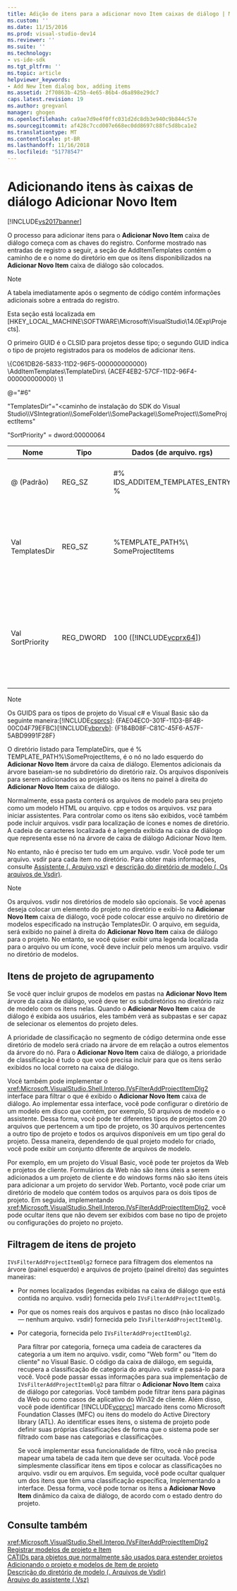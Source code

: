 ```yaml
---
title: Adição de itens para a adicionar novo Item caixas de diálogo | Microsoft Docs
ms.custom: ''
ms.date: 11/15/2016
ms.prod: visual-studio-dev14
ms.reviewer: ''
ms.suite: ''
ms.technology:
- vs-ide-sdk
ms.tgt_pltfrm: ''
ms.topic: article
helpviewer_keywords:
- Add New Item dialog box, adding items
ms.assetid: 2f70863b-425b-4e65-86b4-d6a898e29dc7
caps.latest.revision: 19
ms.author: gregvanl
manager: ghogen
ms.openlocfilehash: ca9ae7d9e4f0ffc031d2dc8db3e940c9b844c57e
ms.sourcegitcommit: af428c7ccd007e668ec0dd8697c88fc5d8bca1e2
ms.translationtype: MT
ms.contentlocale: pt-BR
ms.lasthandoff: 11/16/2018
ms.locfileid: "51778547"
---
```

# <a name="adding-items-to-the-add-new-item-dialog-boxes"></a>Adicionando itens às caixas de diálogo Adicionar Novo Item
[!INCLUDE[vs2017banner](../../includes/vs2017banner.md)]

O processo para adicionar itens para o **Adicionar Novo Item** caixa de diálogo começa com as chaves do registro. Conforme mostrado nas entradas de registro a seguir, a seção de AddItemTemplates contém o caminho de e o nome do diretório em que os itens disponibilizados na **Adicionar Novo Item** caixa de diálogo são colocados.  
  
> [!NOTE]
>  A tabela imediatamente após o segmento de código contém informações adicionais sobre a entrada do registro.  
  
 Esta seção está localizada em [HKEY_LOCAL_MACHINE\SOFTWARE\Microsoft\VisualStudio\14.0Exp\Projects].  
  
 O primeiro GUID é o CLSID para projetos desse tipo; o segundo GUID indica o tipo de projeto registrados para os modelos de adicionar itens.  
  
 \\{C061DB26-5833-11D2-96F5-000000000000} \AddItemTemplates\TemplateDirs\ {ACEF4EB2-57CF-11D2-96F4-000000000000} \1  
  
 @="#6"  
  
 "TemplatesDir"="\<caminho de instalação do SDK do Visual Studio\\\VSIntegration\\\SomeFolder\\\SomePackage\\\SomeProject\\\SomeProjectItems"  
  
 "SortPriority" = dword:00000064  
  
|Nome|Tipo|Dados (de arquivo. rgs)|Descrição|  
|----------|----------|-----------------------------|-----------------|  
|@ (Padrão)|REG_SZ|#% IDS_ADDITEM_TEMPLATES_ENTRY %|ID do recurso **Adicionar Item** modelos.|  
|Val TemplatesDir|REG_SZ|%TEMPLATE_PATH%\ SomeProjectItems|Caminho dos itens de projeto exibido na caixa de diálogo para o **Adicionar Novo Item** assistente.|  
|Val SortPriority|REG_DWORD|100 ([!INCLUDE[vcprx64](../../includes/vcprx64-md.md)])|Determina a ordem de classificação no nó de árvore de arquivos exibidos na **Adicionar Novo Item** caixa de diálogo.|  
  
> [!NOTE]
>  Os GUIDS para os tipos de projeto do Visual c# e Visual Basic são da seguinte maneira:[!INCLUDE[csprcs](../../includes/csprcs-md.md)]: {FAE04EC0-301F-11D3-BF4B-00C04F79EFBC}[!INCLUDE[vbprvb](../../includes/vbprvb-md.md)]: {F184B08F-C81C-45F6-A57F-5ABD9991F28F}  
  
 O diretório listado para TemplateDirs, que é % TEMPLATE_PATH%\SomeProjectItems, é o nó no lado esquerdo do **Adicionar Novo Item** árvore da caixa de diálogo. Elementos adicionais da árvore baseiam-se no subdiretório do diretório raiz. Os arquivos disponíveis para serem adicionados ao projeto são os itens no painel à direita do **Adicionar Novo Item** caixa de diálogo.  
  
 Normalmente, essa pasta conterá os arquivos de modelo para seu projeto como um modelo HTML ou arquivo. cpp e todos os arquivos. vsz para iniciar assistentes. Para controlar como os itens são exibidos, você também pode incluir arquivos. vsdir para localização de ícones e nomes de diretório. A cadeia de caracteres localizada é a legenda exibida na caixa de diálogo que representa esse nó na árvore de caixa de diálogo Adicionar Novo Item.  
  
 No entanto, não é preciso ter tudo em um arquivo. vsdir. Você pode ter um arquivo. vsdir para cada item no diretório. Para obter mais informações, consulte [Assistente (. Arquivo vsz)](../../extensibility/internals/wizard-dot-vsz-file.md) e [descrição do diretório de modelo (. Os arquivos de Vsdir)](../../extensibility/internals/template-directory-description-dot-vsdir-files.md).  
  
> [!NOTE]
>  Os arquivos. vsdir nos diretórios de modelo são opcionais. Se você apenas deseja colocar um elemento do projeto no diretório e exibi-lo na **Adicionar Novo Item** caixa de diálogo, você pode colocar esse arquivo no diretório de modelos especificado na instrução TemplatesDir. O arquivo, em seguida, será exibido no painel à direita do **Adicionar Novo Item** caixa de diálogo para o projeto. No entanto, se você quiser exibir uma legenda localizada para o arquivo ou um ícone, você deve incluir pelo menos um arquivo. vsdir no diretório de modelos.  
  
## <a name="grouping-project-items"></a>Itens de projeto de agrupamento  
 Se você quer incluir grupos de modelos em pastas na **Adicionar Novo Item** árvore da caixa de diálogo, você deve ter os subdiretórios no diretório raiz de modelo com os itens nelas. Quando o **Adicionar Novo Item** caixa de diálogo é exibida aos usuários, eles também verá as subpastas e ser capaz de selecionar os elementos do projeto deles.  
  
 A prioridade de classificação no segmento de código determina onde esse diretório de modelo será criado na árvore de em relação a outros elementos da árvore do nó. Para o **Adicionar Novo Item** caixa de diálogo, a prioridade de classificação é tudo o que você precisa incluir para que os itens serão exibidos no local correto na caixa de diálogo.  
  
 Você também pode implementar o <xref:Microsoft.VisualStudio.Shell.Interop.IVsFilterAddProjectItemDlg2> interface para filtrar o que é exibido o **Adicionar Novo Item** caixa de diálogo. Ao implementar essa interface, você pode configurar o diretório de um modelo em disco que contém, por exemplo, 50 arquivos de modelo e o assistente. Dessa forma, você pode ter diferentes tipos de projetos com 20 arquivos que pertencem a um tipo de projeto, os 30 arquivos pertencentes a outro tipo de projeto e todos os arquivos disponíveis em um tipo geral do projeto. Dessa maneira, dependendo de qual projeto modelo for criado, você pode exibir um conjunto diferente de arquivos de modelo.  
  
 Por exemplo, em um projeto do Visual Basic, você pode ter projetos da Web e projetos de cliente. Formulários da Web não são itens úteis a serem adicionados a um projeto de cliente e do windows forms não são itens úteis para adicionar a um projeto do servidor Web. Portanto, você pode criar um diretório de modelo que contém todos os arquivos para os dois tipos de projeto. Em seguida, implementando <xref:Microsoft.VisualStudio.Shell.Interop.IVsFilterAddProjectItemDlg2>, você pode ocultar itens que não devem ser exibidos com base no tipo de projeto ou configurações do projeto no projeto.  
  
## <a name="filtering-project-items"></a>Filtragem de itens de projeto  
 `IVsFilterAddProjectItemDlg2` fornece para filtragem dos elementos na árvore (painel esquerdo) e arquivos de projeto (painel direito) das seguintes maneiras:  
  
- Por nomes localizados (legendas exibidas na caixa de diálogo que está contida no arquivo. vsdir) fornecida pelo `IVsFilterAddProjectItemDlg`.  
  
- Por que os nomes reais dos arquivos e pastas no disco (não localizado — nenhum arquivo. vsdir) fornecida pelo `IVsFilterAddProjectItemDlg`.  
  
- Por categoria, fornecida pelo `IVsFilterAddProjectItemDlg2`.  
  
  Para filtrar por categoria, forneça uma cadeia de caracteres da categoria a um item no arquivo. vsdir, como "Web form" ou "Item do cliente" no Visual Basic. O código da caixa de diálogo, em seguida, recupera a classificação de categoria do arquivo. vsdir e passá-lo para você. Você pode passar essas informações para sua implementação de `IVsFilterAddProjectItemDlg2` para filtrar o **Adicionar Novo Item** caixa de diálogo por categorias. Você também pode filtrar itens para páginas da Web ou como casos de aplicativo do Win32 de cliente. Além disso, você pode identificar [!INCLUDE[vcprvc](../../includes/vcprvc-md.md)] marcado itens como Microsoft Foundation Classes (MFC) ou itens do modelo do Active Directory library (ATL). Ao identificar esses itens, o sistema de projeto pode definir suas próprias classificações de forma que o sistema pode ser filtrado com base nas categorias e classificações.  
  
  Se você implementar essa funcionalidade de filtro, você não precisa mapear uma tabela de cada item que deve ser ocultada. Você pode simplesmente classificar itens em tipos e colocar as classificações no arquivo. vsdir ou em arquivos. Em seguida, você pode ocultar qualquer um dos itens que têm uma classificação específica, Implementando a interface. Dessa forma, você pode tornar os itens a **Adicionar Novo Item** dinâmico da caixa de diálogo, de acordo com o estado dentro do projeto.  
  
## <a name="see-also"></a>Consulte também  
 <xref:Microsoft.VisualStudio.Shell.Interop.IVsFilterAddProjectItemDlg2>   
 [Registrar modelos de projeto e Item](../../extensibility/internals/registering-project-and-item-templates.md)   
 [CATIDs para objetos que normalmente são usados para estender projetos](../../extensibility/internals/catids-for-objects-that-are-typically-used-to-extend-projects.md)   
 [Adicionando o projeto e modelos de Item de projeto](../../extensibility/internals/adding-project-and-project-item-templates.md)   
 [Descrição do diretório de modelo (. Arquivos de Vsdir)](../../extensibility/internals/template-directory-description-dot-vsdir-files.md)   
 [Arquivo do assistente (.Vsz)](../../extensibility/internals/wizard-dot-vsz-file.md)

